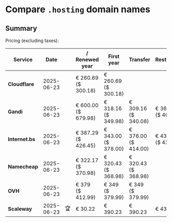 # Compare `.hosting` domain names

## Summary

Pricing (excluding taxes):

| Service | Date |  | / Renewed year | First year | Transfer | Restoration |
|--|--|--|--|--|--|--|
| **Cloudflare** | 2025-06-23 |  | € 260.69<br>($ 300.18) | € 260.69<br>($ 300.18) |  |  |
| **Gandi** | 2025-06-23 |  | € 600.00<br>($ 679.98) | € 318.16<br>($ 349.98) | € 309.16<br>($ 340.08) | € 366.39<br>($ 403.03) |
| **Internet.bs** | 2025-06-23 |  | € 387.29<br>($ 426.45) | € 343.00<br>($ 378.00) | € 376.00<br>($ 414.00) | € 437.55<br>($ 432.79) |
| **Namecheap** | 2025-06-23 |  | € 322.17<br>($ 370.98) | € 320.43<br>($ 368.98) | € 320.43<br>($ 368.98) |  |
| **OVH** | 2025-06-23 |  | € 379<br>($ 412.99) | € 349<br>($ 379.99) | € 349<br>($ 379.99) |  |
| **Scaleway** | 2025-06-23 | 🏆 | € 30.22 | € 390.23 | € 390.23 | € 435.26 |

